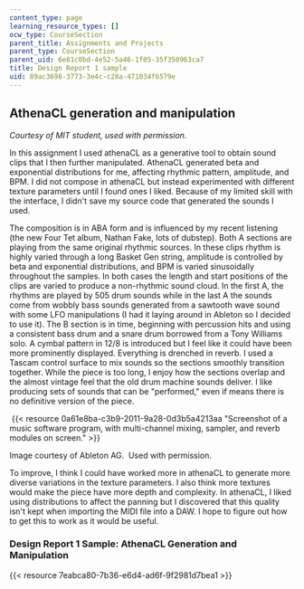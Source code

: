 ```yaml
---
content_type: page
learning_resource_types: []
ocw_type: CourseSection
parent_title: Assignments and Projects
parent_type: CourseSection
parent_uid: 6e81c0bd-4e52-5a46-1f05-35f350963ca7
title: Design Report 1 sample
uid: 89ac3698-3773-3e4c-c28a-471034f6579e
---
```


AthenaCL generation and manipulation
------------------------------------

_Courtesy of MIT student, used with permission._

In this assignment I used athenaCL as a generative tool to obtain sound clips that I then further manipulated. AthenaCL generated beta and exponential distributions for me, affecting rhythmic pattern, amplitude, and BPM. I did not compose in athenaCL but instead experimented with different texture parameters until I found ones I liked. Because of my limited skill with the interface, I didn't save my source code that generated the sounds I used.

The composition is in ABA form and is influenced by my recent listening (the new Four Tet album, Nathan Fake, lots of dubstep). Both A sections are playing from the same original rhythmic sources. In these clips rhythm is highly varied through a long Basket Gen string, amplitude is controlled by beta and exponential distributions, and BPM is varied sinusoidally throughout the samples. In both cases the length and start positions of the clips are varied to produce a non-rhythmic sound cloud. In the first A, the rhythms are played by 505 drum sounds while in the last A the sounds come from wobbly bass sounds generated from a sawtooth wave sound with some LFO manipulations (I had it laying around in Ableton so I decided to use it). The B section is in time, beginning with percussion hits and using a consistent bass drum and a snare drum borrowed from a Tony Williams solo. A cymbal pattern in 12/8 is introduced but I feel like it could have been more prominently displayed. Everything is drenched in reverb. I used a Tascam control surface to mix sounds so the sections smoothly transition together. While the piece is too long, I enjoy how the sections overlap and the almost vintage feel that the old drum machine sounds deliver. I like producing sets of sounds that can be "performed," even if means there is no definitive version of the piece.

 {{< resource 0a61e8ba-c3b9-2011-9a28-0d3b5a4213aa "Screenshot of a music software program, with multi-channel mixing, sampler, and reverb modules on screen." >}}

Image courtesy of Ableton AG.  Used with permission.

To improve, I think I could have worked more in athenaCL to generate more diverse variations in the texture parameters. I also think more textures would make the piece have more depth and complexity. In athenaCL, I liked using distributions to affect the panning but I discovered that this quality isn't kept when importing the MIDI file into a DAW. I hope to figure out how to get this to work as it would be useful.

### Design Report 1 Sample: AthenaCL Generation and Manipulation

{{< resource 7eabca80-7b36-e6d4-ad6f-9f2981d7bea1 >}}